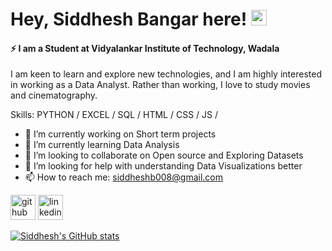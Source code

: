 # Hey, Siddhesh Bangar here! <img src="https://github.com/souvikguria98/souvikguria98/blob/master/Hi.gif" width="25"></h2>

#### ⚡ I am a Student at Vidyalankar Institute of Technology, Wadala

I am keen to learn and explore new technologies, and I am highly interested in working as a Data Analyst. Rather than working, I love to study movies and cinematography.

Skills: PYTHON / EXCEL / SQL / HTML / CSS / JS / 

- 🔭 I’m currently working on Short term projects  
- 🌱 I’m currently learning Data Analysis 
- 👯 I’m looking to collaborate on Open source and Exploring Datasets 
- 🤔 I’m looking for help with understanding Data Visualizations better 
- 📫 How to reach me: siddheshb008@gmail.com 

[<img src='https://cdn.jsdelivr.net/npm/simple-icons@3.0.1/icons/github.svg' alt='github' height='40'>](https://github.com/SiddheshBangar)  [<img src='https://cdn.jsdelivr.net/npm/simple-icons@3.0.1/icons/linkedin.svg' alt='linkedin' height='40'>](https://www.linkedin.com/in/siddheshbangar/)  

[![Siddhesh's GitHub stats](https://github-readme-stats.vercel.app/api?username=SiddheshBangar)](https://github.com/anuraghazra/github-readme-stats)
